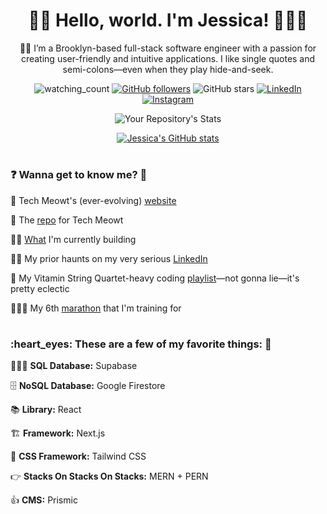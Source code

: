 <h1 align="center">👋🏻 Hello, world. I'm Jessica! 👩🏻‍💻</h1>

<div align="center">🗽🍎 I’m a Brooklyn-based full-stack software engineer with a passion for creating user-friendly and intuitive applications. I like single quotes and semi-colons—even when they play hide-and-seek.

<div align="center"><p></p></div>

<img src="https://komarev.com/ghpvc/?username=jessicagallagher&color=brightgreen" alt="watching_count" /> [![GitHub followers](https://img.shields.io/github/followers/jessicagallagher.svg?style=social&label=Follow&maxAge=2592000)](https://github.com/jessicagallagher?tab=followers) ![GitHub stars](https://img.shields.io/github/stars/jessicagallagher?style=social) <a href="https://www.linkedin.com/in/jessica-gallagher/" target="_blank"><img src="https://img.shields.io/badge/LinkedIn-%230077B5.svg?&style=flat-square&logo=linkedin&logoColor=white" alt="LinkedIn"></a> <a href="https://www.instagram.com/techmeowt/" target="_blank"><img src="https://img.shields.io/badge/Instagram-%23E4405F.svg?&style=flat-square&logo=instagram&logoColor=white" alt="Instagram"></a>

![Your Repository's Stats](https://github-readme-stats.vercel.app/api/top-langs/?username=jessicagallagher&theme=blue-green&hide_progress=true)

[![Jessica's GitHub stats](https://github-readme-stats.vercel.app/api?username=jessicagallagher&show_icons=true&theme=neon)](https://github.com/jessicagallagher/github-readme-stats)</div>

<h1></h1>

<h3>❓ Wanna get to know me? 👀</h3>

🚧 Tech Meowt's (ever-evolving) [website](https://www.techmeowt.com)

💯 The [repo](https://github.com/jessicagallagher/iamjessg/tree/dev) for Tech Meowt

👩‍💻 [What](https://github.com/Tech-Meowt/petsitter-app) I'm currently building

👩‍💼 My prior haunts on my very serious [LinkedIn](https://www.linkedin.com/in/jessica-gallagher)

🎵 My Vitamin String Quartet-heavy coding [playlist](https://music.apple.com/us/playlist/pl.u-zPyLl9YFxVmDVW)—not gonna lie—it's pretty eclectic

🏃🏼‍♀️ My 6th [marathon](https://www.philadelphiamarathon.com/) that I'm training for

<h1></h1>

<h3>:heart_eyes: These are a few of my favorite things: 💞</h3>

🕵🏼‍♀️ **SQL Database:** Supabase

🗄 **NoSQL Database:** Google Firestore

:books: **Library:** React

🏗 **Framework:** Next.js

🎨 **CSS Framework:** Tailwind CSS

:point_right: **Stacks On Stacks On Stacks:** MERN + PERN

:thumbsup: **CMS:** Prismic
